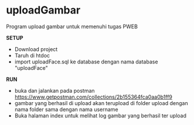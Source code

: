 # uploadGambar
Program upload gambar untuk memenuhi tugas PWEB

<b>SETUP</b>
- Download project
- Taruh di htdoc
- import uploadFace.sql ke database dengan nama database "uploadFace"

<b>RUN</b>
- buka dan jalankan pada postman https://www.getpostman.com/collections/2b155364fca0aa0b1ff9
- gambar yang berhasil di upload akan terupload di folder upload dengan nama folder sama dengan nama username
- Buka halaman index untuk melihat log gambar yang berhasil ter upload
